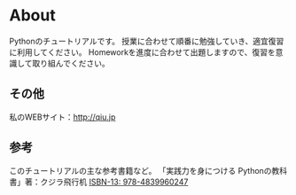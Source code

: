 # About
Pythonのチュートリアルです。
授業に合わせて順番に勉強していき、適宜復習に利用してください。
Homeworkを進度に合わせて出題しますので、復習を意識して取り組んでください。

## その他
私のWEBサイト：<http://qiu.jp>

## 参考
このチュートリアルの主な参考書籍など。
「実践力を身につける Pythonの教科書」著：クジラ飛行机 [ISBN-13: 978-4839960247](https://ja.wikipedia.org/wiki/特別:文献資料?isbn=978-4839960247)
